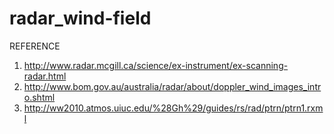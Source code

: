 # radar_wind-field


REFERENCE

1. http://www.radar.mcgill.ca/science/ex-instrument/ex-scanning-radar.html
2. http://www.bom.gov.au/australia/radar/about/doppler_wind_images_intro.shtml
3. http://ww2010.atmos.uiuc.edu/%28Gh%29/guides/rs/rad/ptrn/ptrn1.rxml

